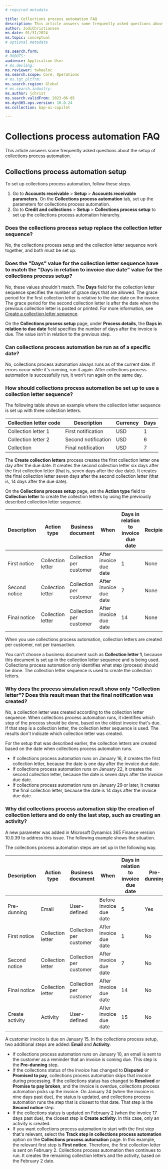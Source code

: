 ```yaml
---
# required metadata

title: Collections process automation FAQ
description: This article answers some frequently asked questions about collections process automation.
author: JodiChristiansen
ms.date: 01/31/2024
ms.topic: conceptual
# optional metadata

ms.search.form: 
# ROBOTS: 
audience: Application User
# ms.devlang: 
ms.reviewer: twheeloc
ms.search.scope: Core, Operations
# ms.tgt_pltfrm: 
ms.search.region: Global
# ms.search.industry: 
ms.author: jchrist
ms.search.validFrom: 2023-06-05
ms.dyn365.ops.version: 10.0.24
ms.collection: bap-ai-copilot 

---
```

# Collections process automation FAQ

This article answers some frequently asked questions about the setup of collections process automation. 

## Collections process automation setup

To set up collections process automation, follow these steps.

1. Go to **Accounts receivable** \> **Setup** \> **Accounts receivable parameters**. On the **Collections process automation** tab, set up the parameters for collections process automation.
2. Go to **Credit and collections** \> **Setup** \> **Collections process setup** to set up the collections process automation hierarchy. 

### Does the collections process setup replace the collection letter sequence?

No, the collections process setup and the collection letter sequence work together, and both must be set up.

### Does the "Days" value for the collection letter sequence have to match the "Days in relation to invoice due date" value for the collections process setup?

No, these values shouldn't match. The **Days** field for the collection letter sequence specifies the number of grace days that are allowed. The grace period for the first collection letter is relative to the due date on the invoice. The grace period for the second collection letter is after the date when the previous collection letter is posted or printed. For more information, see [Create a collection letter sequence](./tasks/create-collection-letter-sequence.md). 

On the **Collections process setup** page, under **Process details**, the **Days in relation to due date** field specifies the number of days after the invoice is due. The value isn't in relation to the previous step. 

### Can collections process automation be run as of a specific date? 

No, collections process automation always runs as of the current date. If errors occur while it's running, run it again. After collections process automation is successfully run, it won't run again on the same day. 

### How should collections process automation be set up to use a collection letter sequence?

The following table shows an example where the collection letter sequence is set up with three collection letters. 

| Collection letter code | Description         | Currency | Days |
|------------------------|---------------------|----------|------|
| Collection letter 1    | First notification  | USD      | 1    |
| Collection letter 2    | Second notification | USD      | 6    |
| Collection             | Final notification  | USD      | 7    |

The **Create collection letters** process creates the first collection letter one day after the due date. It creates the second collection letter six days after the first collection letter (that is, seven days after the due date). It creates the final collection letter seven days after the second collection letter (that is, 14 days after the due date).

On the **Collections process setup** page, set the **Action type** field to **Collection letter** to create the collection letters by using the previously described collection letter sequence. 

| Description   | Action type       | Business document       | When                   | Days in relation to invoice due date | Recipient |
|---------------|-------------------|-------------------------|------------------------|--------------------------------------|-----------|
| First notice  | Collection letter | Collection per customer | After invoice due date | 1                                    | None      |
| Second notice | Collection letter | Collection per customer | After invoice due date | 7                                    | None      |
| Final notice  | Collection letter | Collection per customer | After invoice due date | 14                                   | None      | 

When you use collections process automation, collection letters are created per customer, not per transaction.

You can't choose a business document such as **Collection letter 1**, because this document is set up in the collection letter sequence and is being used. Collections process automation only identifies what step (process) should be done. The collection letter sequence is used to create the collection letters. 

### Why does the process simulation result show only "Collection letter"? Does this result mean that the final notification was created? 

No, a collection letter was created according to the collection letter sequence. When collections process automation runs, it identifies which step of the process should be done, based on the oldest invoice that's due. If that step is a collection letter, the collection letter sequence is used. The results don't indicate which collection letter was created. 

For the setup that was described earlier, the collection letters are created based on the date when collections process automation runs.

- If collections process automation runs on January 16, it creates the first collection letter, because the date is one day after the invoice due date.
- If collections process automation runs on January 22, it creates the second collection letter, because the date is seven days after the invoice due date.
- If collections process automation runs on January 29 or later, it creates the final collection letter, because the date is 14 days after the invoice due date.

### Why did collections process automation skip the creation of collection letters and do only the last step, such as creating an activity?

A new parameter was added in Microsoft Dynamics 365 Finance version 10.0.39 to address this issue. The following example shows the situation. 

The collections process automation steps are set up in the following way.

| Description     | Action type       | Business document       | When                    | Days in relation to invoice due date | Pre-dunning | Recipient |
|-----------------|-------------------|-------------------------|-------------------------|--------------------------------------|-------------|-----------|
| Pre-dunning     | Email             | User-defined            | Before invoice due date | 5                                    | Yes         | None      |
| First notice    | Collection letter | Collection per customer | After invoice due date  | 1                                    | No          | None      |
| Second notice   | Collection letter | Collection per customer | After invoice due date  | 7                                    | No          | None      |
| Final notice    | Collection letter | Collection per customer | After invoice due date  | 14                                   | No          | None      | 
| Create activity | Activity          | User-defined            | After invoice due date  | 15                                   | No          | None      |

A customer invoice is due on January 15. In the collections process setup, two additional steps are added: **Email** and **Activity**.

- If collections process automation runs on January 10, an email is sent to the customer as a reminder that an invoice is coming due. This step is the **Pre-dunning** step.
- If the collections status of the invoice has changed to **Disputed** or **Promised to pay**, collections process automation skips that invoice during processing. If the collections status has changed to **Resolved** or **Promise to pay broken**, and the invoice is overdue, collections process automation picks up the invoice. On January 24 (when the invoice is nine days past due), the status is updated, and collections process automation runs the step that is closest to that date. That step is the **Second notice** step.
- If the collections status is updated on February 2 (when the invoice 17 days past due), the closest step is **Create activity**. In this case, only an activity is created.
- If you want collections process automation to start with the first step that's relevant, select the **Track step in collections process automation** option on the **Collections process automation** page. In this example, the relevant first step is **First notice**. Therefore, the first collection letter is sent on February 2. Collections process automation then continues to run. It creates the remaining collection letters and the activity, based on the February 2 date.
